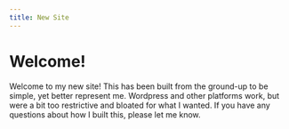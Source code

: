 ```yaml
---
title: New Site
---
```

# Welcome!

Welcome to my new site! This has been built from the ground-up to be simple, yet better represent me. Wordpress and other platforms work, but were a bit too restrictive and bloated for what I wanted. If you have any questions about how I built this, please let me know.